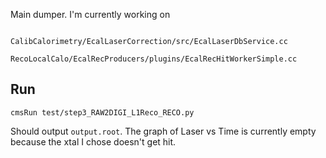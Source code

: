 Main dumper. I'm currently working on

```

CalibCalorimetry/EcalLaserCorrection/src/EcalLaserDbService.cc

RecoLocalCalo/EcalRecProducers/plugins/EcalRecHitWorkerSimple.cc

```
## Run
```
cmsRun test/step3_RAW2DIGI_L1Reco_RECO.py
```
Should output `output.root`. The graph of Laser vs Time is currently empty because the xtal I chose doesn't get hit. 

